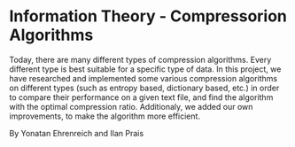 # Information Theory -  Compressorion Algorithms
Today, there are many different types of compression algorithms. Every different type is best suitable for a specific type of data. In this project, we have researched and implemented some various compression algorithms on different types (such as entropy based, dictionary based, etc.) in order to compare their performance on a given text file, and find the algorithm with the optimal compression ratio. Additionaly, we added our own improvements, to make the algorithm more efficient.


By Yonatan Ehrenreich and Ilan Prais
